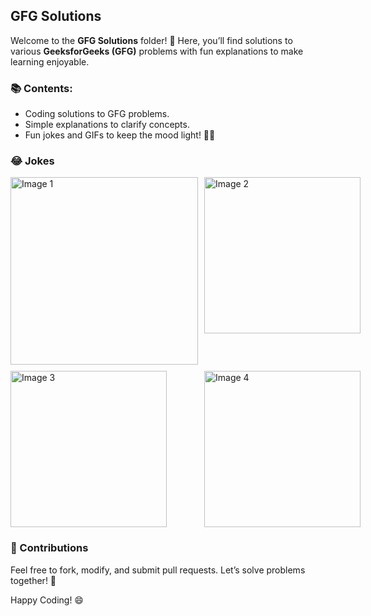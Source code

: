 ## GFG Solutions

Welcome to the **GFG Solutions** folder! 🎉 Here, you’ll find solutions to various **GeeksforGeeks (GFG)** problems with fun explanations to make learning enjoyable.

### 📚 Contents:
- Coding solutions to GFG problems.
- Simple explanations to clarify concepts.
- Fun jokes and GIFs to keep the mood light! 🐞😄

### 😂 Jokes
<div style="display: grid; grid-template-columns: repeat(2, 1fr); gap: 10px;">
    <img src="https://miro.medium.com/v2/resize:fit:960/0*KmA6VbLsnIbOuj8O" alt="Image 1" width="300" height="auto">
    <img src="https://i.pinimg.com/736x/4b/cc/1d/4bcc1d294f23a591ac6341af68015e62.jpg" alt="Image 2" width="250" height="auto">
    <img src="https://encrypted-tbn0.gstatic.com/images?q=tbn:ANd9GcStxKVnVeWWqSNKEFZs1d2w00l_waaEbqzmdY4elfZugGE13P8GXErPPpghWXznLpma4zc&usqp=CAU" alt="Image 3" width="250" height="auto">
    <img src="https://image.spreadshirtmedia.net/image-server/v1/compositions/T916A1PA6199PT17X7Y0D171734978W33394H40073/views/1,width=550,height=550,appearanceId=1,backgroundColor=FFFFFF,noPt=true/programmer-joke-mens-premium-tank-top.jpg" alt="Image 4" width="250" height="auto">
</div>

### 📢 Contributions
Feel free to fork, modify, and submit pull requests. Let’s solve problems together! 🚀

Happy Coding! 😄
